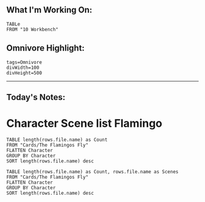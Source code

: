 
## What I'm Working On:
```dataview
TABLe
FROM "10 Workbench"
```

## Omnivore Highlight:

```spotlight-note
tags=Omnivore
divWidth=100
divHeight=500
```

---
## Today's Notes:

# Character Scene list Flamingo

```dataview
TABLE length(rows.file.name) as Count
FROM "Cards/The Flamingos Fly" 
FLATTEN Character
GROUP BY Character 
SORT length(rows.file.name) desc
```

```dataview
TABLE length(rows.file.name) as Count, rows.file.name as Scenes
FROM "Cards/The Flamingos Fly" 
FLATTEN Character
GROUP BY Character 
SORT length(rows.file.name) desc
```

